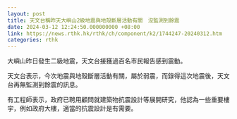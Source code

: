 ```yaml
---
layout: post
title: 天文台稱昨天大嶼山2級地震與地殼斷層活動有關　沒監測到餘震
date: 2024-03-12 12:24:50.000000000 +08:00
link: https://news.rthk.hk/rthk/ch/component/k2/1744247-20240312.htm
categories: rthk
---
```


大嶼山昨日發生二級地震，天文台接獲過百名市民報告感到震動。

天文台表示，今次地震與地殼斷層活動有關，屬於弱震，而錄得這次地震後，天文台再無監測到餘震的訊息。

有工程師表示，政府已聘用顧問就建築物抗震設計等展開研究，他認為一些重要樓宇，例如政府大樓，適當的抗震設計是有需要。
